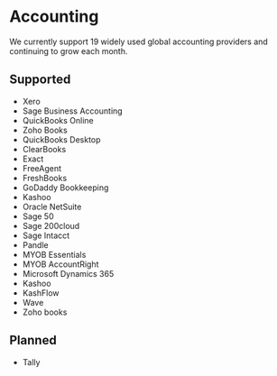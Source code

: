 # Accounting

<p class="description">We currently support 19 widely used global accounting providers and continuing to grow each month.</p>

## Supported

- Xero
- Sage Business Accounting
- QuickBooks Online
- Zoho Books
- QuickBooks Desktop
- ClearBooks
- Exact
- FreeAgent
- FreshBooks
- GoDaddy Bookkeeping
- Kashoo
- Oracle NetSuite
- Sage 50
- Sage 200cloud
- Sage Intacct
- Pandle
- MYOB Essentials
- MYOB AccountRight
- Microsoft Dynamics 365
- Kashoo
- KashFlow
- Wave
- Zoho books

## Planned

- Tally